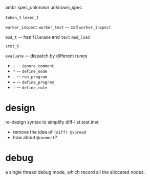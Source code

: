 ambr spec_unknown unknown_spec

`token_t`
`lexer_t`

`worker_inspect`
`worker_test` -- call `worker_inspect`

`mod_t` -- has `filename` and `text`
`mod_load`

`stmt_t`

`evaluate` -- dispatch by different runes

- `;` -- `ignore_comment`
- `*` -- `define_node`
- `.` -- `run_program`
- `=` -- `define_program`
- `!` -- `define_rule`

# design

re-design syntax to simplify diff-list.test.inet

- remove the idea of `(diff) @spread`
- how about `@connect`?

# debug

a single thread debug mode, which record all the allocated nodes.
